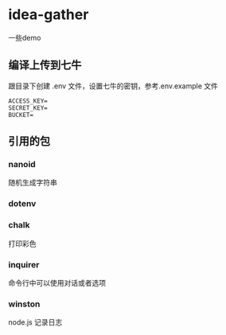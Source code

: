 # idea-gather
一些demo

## 编译上传到七牛
跟目录下创建 .env 文件，设置七牛的密钥，参考.env.example 文件
```
ACCESS_KEY=
SECRET_KEY=
BUCKET=
```

## 引用的包
### nanoid
随机生成字符串

### dotenv

### chalk
打印彩色

### inquirer
命令行中可以使用对话或者选项

### winston
node.js 记录日志
